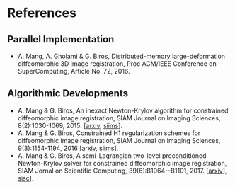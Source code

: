 # References

## Parallel Implementation
* A. Mang, A. Gholami & G. Biros, Distributed-memory large-deformation diffeomorphic 3D image registration, Proc ACM/IEEE Conference on SuperComputing, Article No. 72, 2016.

## Algorithmic Developments
* A. Mang & G. Biros, An inexact Newton-Krylov algorithm for constrained diffeomorphic image registration, SIAM Journal on Imaging Sciences, 8(2):1030-1069, 2015. [[arxiv](https://arxiv.org/abs/1408.6299v3), [siims](http://epubs.siam.org/doi/10.1137/140984002)].
* A. Mang & G. Biros, Constrained H1 regularization schemes for diffeomorphic image registration, SIAM Journal on Imaging Sciences, 9(3):1154-1194, 2016 [[arxiv](https://arxiv.org/abs/1503.00757), [siims](http://epubs.siam.org/doi/10.1137/15M1010919)].
* A. Mang & G. Biros, A semi-Lagrangian two-level preconditioned Newton-Krylov solver for constrained diffeomorphic image registration, SIAM Jornal on Scientific Computing, 39(6):B1064--B1101, 2017. [[arxiv](https://arxiv.org/abs/1604.02153)], [sisc](http://epubs.siam.org/doi/10.1137/15M1010919)].
